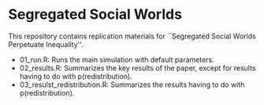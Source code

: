 # Segregated Social Worlds

This repository contains replication materials for ``Segregated Social Worlds Perpetuate Inequality''. 

+ 01_run.R: Runs the main simulation with default parameters. 
+ 02_results.R: Summarizes the key results of the paper, except for results having to do with p(redistribution). 
+ 03_resulst_redistribution.R: Summarizes the results having to do with p(redistribution). 